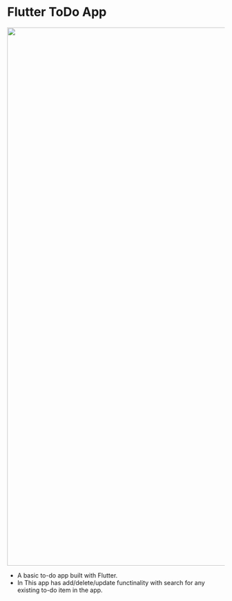 # Flutter ToDo App

<img width="1248" src="https://static.thenounproject.com/png/2038384-200.png">

- A basic to-do app built with Flutter. 
- In This app has add/delete/update functinality with search for any existing to-do item in the app.

